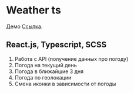 # Weather ts

Демо [Ссылка](https://melodic-vacherin-6b4017.netlify.app/).

## React.js, Typescript, SCSS

1. Работа с API (получение данных про погоду)
2. Погода на текущий день
3. Погода в ближайшие 3 дня
4. Погода по геолокации
5. Смена иконки в зависимости от погоды

